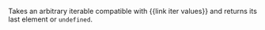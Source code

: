 Takes an arbitrary iterable compatible with {{link iter values}} and returns its last element or `undefined`.
